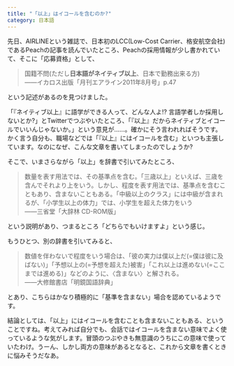 ```yaml
---
title: "「以上」はイコールを含むのか?"
category: 日本語
---
```


先日、AIRLINEという雑誌で、日本初のLCC(Low-Cost Carrier、格安航空会社)であるPeachの記事を読んでいたところ、Peachの採用情報が少し書かれていて、そこに「応募資格」として、

> 国籍不問(ただし**日本語がネイティブ以上**、日本で勤務出来る方)  
> ――イカロス出版「月刊エアライン2011年8月号」p.47

という記述があるのを見つけました。

「『ネイティブ以上』に語学ができる人って、どんな人よ!? 言語学者しか採用しないとか?」とTwitterでつぶやいたところ、「『以上』だからネイティブとイコールでいいんじゃないか。」という意見が……。確かにそう言われればそうです。かく言う自分も、職場などでは「『以上』にはイコールを含む」といつも主張しています。なのになぜ、こんな文章を書いてしまったのでしょうか?

そこで、いまさらながら「以上」を辞書で引いてみたところ、

> 数量を表す用法では、その基準点を含む。「三歳以上」といえば、三歳を含んでそれより上をいう。しかし、程度を表す用法では、基準点を含むこともあり、含まないこともある。「中級以上のクラス」には中級が含まれるが、「小学生以上の体力」では、小学生を超えた体力をいう  
> ――三省堂「大辞林 CD-ROM版」

という説明があり、つまるところ「どちらでもいけますよ」という感じ。

もうひとつ、別の辞書を引いてみると、

> 数値を伴わないで程度をいう場合は、「彼の実力は僕以上だ(=僕は彼に及ばない)」「予想以上の(=予想を超えた)被害」「これ以上は進めない(=ここまでは進める)」などのように、〈含まない〉と解される。  
> ――大修館書店「明鏡国語辞典」

とあり、こちらはかなり積極的に「基準を含まない」場合を認めているようです。

結論としては、「以上」にはイコールを含むことも含まないこともある、ということですね。考えてみれば自分でも、会話ではイコールを含まない意味でよく使っているような気がします。冒頭のつぶやきも無意識のうちにこの意味で使っていたわけ。うーん、しかし両方の意味があるとなると、これから文章を書くときに悩みそうだなあ。
